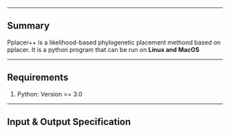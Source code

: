 
------------------------
Summary
------------------------
Pplacer++ is a likelihood-based phylogenetic placement methond based on pplacer. It is a python program that can be run on **Linux and MacOS**


------------------------
Requirements
------------------------
1. Python: Version >= 3.0


----------------------------------
Input & Output Specification
----------------------------------
